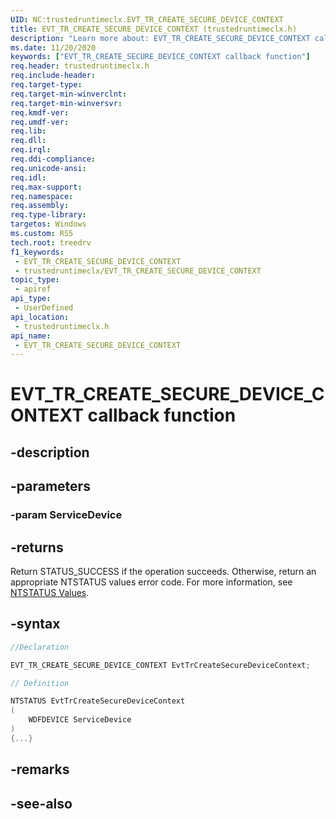 ```yaml
---
UID: NC:trustedruntimeclx.EVT_TR_CREATE_SECURE_DEVICE_CONTEXT
title: EVT_TR_CREATE_SECURE_DEVICE_CONTEXT (trustedruntimeclx.h)
description: "Learn more about: EVT_TR_CREATE_SECURE_DEVICE_CONTEXT callback function"
ms.date: 11/20/2020
keywords: ["EVT_TR_CREATE_SECURE_DEVICE_CONTEXT callback function"]
req.header: trustedruntimeclx.h
req.include-header: 
req.target-type: 
req.target-min-winverclnt: 
req.target-min-winversvr: 
req.kmdf-ver: 
req.umdf-ver: 
req.lib: 
req.dll: 
req.irql: 
req.ddi-compliance: 
req.unicode-ansi: 
req.idl: 
req.max-support: 
req.namespace: 
req.assembly: 
req.type-library: 
targetos: Windows
ms.custom: RS5
tech.root: treedrv
f1_keywords:
 - EVT_TR_CREATE_SECURE_DEVICE_CONTEXT
 - trustedruntimeclx/EVT_TR_CREATE_SECURE_DEVICE_CONTEXT
topic_type:
 - apiref
api_type:
 - UserDefined
api_location:
 - trustedruntimeclx.h
api_name:
 - EVT_TR_CREATE_SECURE_DEVICE_CONTEXT
---
```


# EVT_TR_CREATE_SECURE_DEVICE_CONTEXT callback function

## -description

## -parameters

### -param ServiceDevice

## -returns

Return STATUS_SUCCESS if the operation succeeds. Otherwise, return an appropriate NTSTATUS values error code. For more information, see [NTSTATUS Values](/windows-hardware/drivers/kernel/using-ntstatus-values).

## -syntax

```cpp
//Declaration

EVT_TR_CREATE_SECURE_DEVICE_CONTEXT EvtTrCreateSecureDeviceContext;

// Definition

NTSTATUS EvtTrCreateSecureDeviceContext
(
    WDFDEVICE ServiceDevice
)
{...}

```

## -remarks

## -see-also

